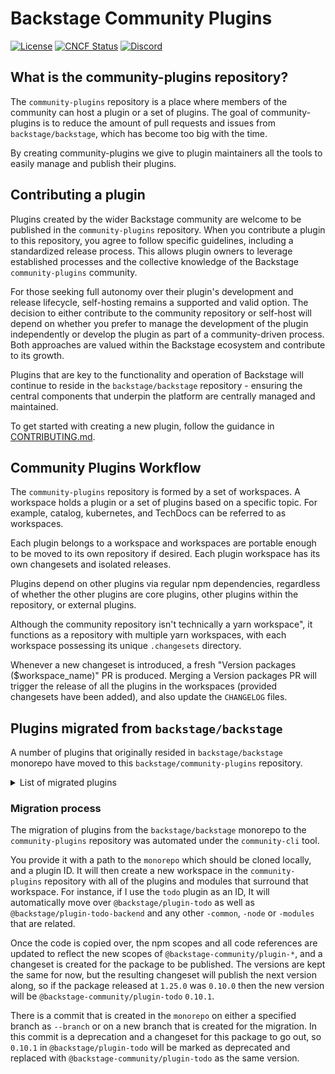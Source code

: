 # Backstage Community Plugins

[![License](https://img.shields.io/badge/License-Apache%202.0-blue.svg)](https://opensource.org/licenses/Apache-2.0)
[![CNCF Status](https://img.shields.io/badge/cncf%20status-incubation-blue.svg)](https://www.cncf.io/projects)
[![Discord](https://img.shields.io/discord/687207715902193673?logo=discord&label=Discord&color=5865F2&logoColor=white)](https://discord.gg/backstage-687207715902193673)

## What is the community-plugins repository?

The `community-plugins` repository is a place where members of the community can host a plugin or a set of plugins. The goal of community-plugins is to reduce the amount of pull requests and issues from `backstage/backstage`, which has become too big with the time.

By creating community-plugins we give to plugin maintainers all the tools to easily manage and publish their plugins.

## Contributing a plugin

Plugins created by the wider Backstage community are welcome to be published in the `community-plugins` repository. When you contribute a plugin to this repository, you agree to follow specific guidelines, including a standardized release process. This allows plugin owners to leverage established processes and the collective knowledge of the Backstage `community-plugins` community.

For those seeking full autonomy over their plugin's development and release lifecycle, self-hosting remains a supported and valid option. The decision to either contribute to the community repository or self-host will depend on whether you prefer to manage the development of the plugin independently or develop the plugin as part of a community-driven process. Both approaches are valued within the Backstage ecosystem and contribute to its growth.

Plugins that are key to the functionality and operation of Backstage will continue to reside in the `backstage/backstage` repository - ensuring the central components that underpin the platform are centrally managed and maintained.

To get started with creating a new plugin, follow the guidance in [CONTRIBUTING.md](https://github.com/backstage/community-plugins/blob/main/CONTRIBUTING.md#creating-a-new-workspace).

## Community Plugins Workflow

The `community-plugins` repository is formed by a set of workspaces. A workspace holds a plugin or a set of plugins based on a specific topic. For example, catalog, kubernetes, and TechDocs can be referred to as workspaces.

Each plugin belongs to a workspace and workspaces are portable enough to be moved to its own repository if desired. Each plugin workspace has its own changesets and isolated releases.

Plugins depend on other plugins via regular npm dependencies, regardless of whether the other plugins are core plugins, other plugins within the repository, or external plugins.

Although the community repository isn't technically a yarn workspace", it functions as a repository with multiple yarn workspaces, with each workspace possessing its unique `.changesets` directory.

Whenever a new changeset is introduced, a fresh "Version packages ($workspace_name)" PR is produced. Merging a Version packages PR will trigger the release of all the plugins in the workspaces (provided changesets have been added), and also update the `CHANGELOG` files.

## Plugins migrated from `backstage/backstage`

A number of plugins that originally resided in `backstage/backstage` monorepo have moved to this `backstage/community-plugins` repository.

<details>
<summary>List of migrated plugins</summary>

- `adr`
- `airbreak`
- `allure`
- `analytics`
- `apache-airflow`
- `apollo-explorer`
- `azure-devops`
- `azure-sites`
- `badges`
- `bazaar`
- `bitrise`
- `cicd-statistics`
- `cloudbuild`
- `code-climate`
- `code-coverage`
- `codescene`
- `cost-insights`
- `dynatrace`
- `entity-feedback`
- `entity-validation`
- `example-todo-list`
- `explore`
- `firehydrant`
- `fossa`
- `gcalendar`
- `gcp-projects`
- `git-release-manager`
- `github-actions`
- `github-deployments`
- `github-issues`
- `github-pull-requests-board`
- `gitops-profiles`
- `gocd`
- `graphiql`
- `graphql-voyager`
- `ilert`
- `jenkins`
- `kafka`
- `lighthouse`
- `microsoft-calendar`
- `newrelic`
- `newrelic-dashboard`
- `octopus-deploy`
- `opencost`
- `periskop`
- `playlist`
- `puppetdb`
- `rollbar`
- `sentry`
- `shortcuts`
- `sonarqube`
- `splunk`
- `stack-overflow`
- `stackstorm`
- `tech-insights`
- `tech-radar`
- `todo`
- `vault`
- `xcmetrics`
</details>

### Migration process

The migration of plugins from the `backstage/backstage` monorepo to the `community-plugins` repository was automated under the `community-cli` tool.

You provide it with a path to the `monorepo` which should be cloned locally, and a plugin ID. It will then create a new workspace in the `community-plugins` repository with all of the plugins and modules that surround that workspace. For instance, if I use the `todo` plugin as an ID, It will automatically move over `@backstage/plugin-todo` as well as `@backstage/plugin-todo-backend` and any other `-common`, `-node` or `-modules` that are related.

Once the code is copied over, the npm scopes and all code references are updated to reflect the new scopes of `@backstage-community/plugin-*`, and a changeset is created for the package to be published. The versions are kept the same for now, but the resulting changeset will publish the next version along, so if the package released at `1.25.0` was `0.10.0` then the new version will be `@backstage-community/plugin-todo` `0.10.1`.

There is a commit that is created in the `monorepo` on either a specified branch as `--branch` or on a new branch that is created for the migration. In this commit is a deprecation and a changeset for this package to go out, so `0.10.1` in `@backstage/plugin-todo` will be marked as deprecated and replaced with `@backstage-community/plugin-todo` as the same version.

